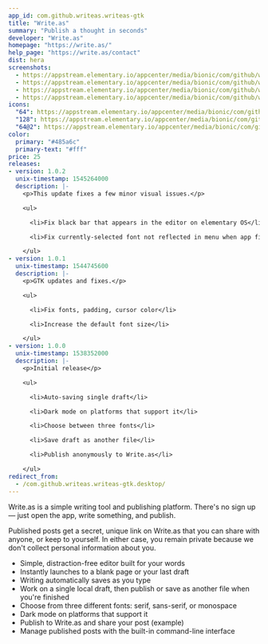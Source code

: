```yaml
---
app_id: com.github.writeas.writeas-gtk
title: "Write.as"
summary: "Publish a thought in seconds"
developer: "Write.as"
homepage: "https://write.as/"
help_page: "https://write.as/contact"
dist: hera
screenshots:
  - https://appstream.elementary.io/appcenter/media/bionic/com/github/writeas.writeas-gtk/CA128BA0E113CBE5D56E36A0C312E96D/screenshots/image-1_orig.png
  - https://appstream.elementary.io/appcenter/media/bionic/com/github/writeas.writeas-gtk/CA128BA0E113CBE5D56E36A0C312E96D/screenshots/image-2_orig.png
  - https://appstream.elementary.io/appcenter/media/bionic/com/github/writeas.writeas-gtk/CA128BA0E113CBE5D56E36A0C312E96D/screenshots/image-3_orig.png
  - https://appstream.elementary.io/appcenter/media/bionic/com/github/writeas.writeas-gtk/CA128BA0E113CBE5D56E36A0C312E96D/screenshots/image-4_orig.png
icons:
  "64": https://appstream.elementary.io/appcenter/media/bionic/com/github/writeas.writeas-gtk/CA128BA0E113CBE5D56E36A0C312E96D/icons/64x64/com.github.writeas.writeas-gtk_com.github.writeas.writeas-gtk.png
  "128": https://appstream.elementary.io/appcenter/media/bionic/com/github/writeas.writeas-gtk/CA128BA0E113CBE5D56E36A0C312E96D/icons/128x128/com.github.writeas.writeas-gtk_com.github.writeas.writeas-gtk.png
  "64@2": https://appstream.elementary.io/appcenter/media/bionic/com/github/writeas.writeas-gtk/CA128BA0E113CBE5D56E36A0C312E96D/icons/64x64@2/com.github.writeas.writeas-gtk_com.github.writeas.writeas-gtk.png
color:
  primary: "#485a6c"
  primary-text: "#fff"
price: 25
releases:
- version: 1.0.2
  unix-timestamp: 1545264000
  description: |-
    <p>This update fixes a few minor visual issues.</p>

    <ul>

      <li>Fix black bar that appears in the editor on elementary OS</li>

      <li>Fix currently-selected font not reflected in menu when app first loads</li>

    </ul>
- version: 1.0.1
  unix-timestamp: 1544745600
  description: |-
    <p>GTK updates and fixes.</p>

    <ul>

      <li>Fix fonts, padding, cursor color</li>

      <li>Increase the default font size</li>

    </ul>
- version: 1.0.0
  unix-timestamp: 1538352000
  description: |-
    <p>Initial release</p>

    <ul>

      <li>Auto-saving single draft</li>

      <li>Dark mode on platforms that support it</li>

      <li>Choose between three fonts</li>

      <li>Save draft as another file</li>

      <li>Publish anonymously to Write.as</li>

    </ul>
redirect_from:
  - /com.github.writeas.writeas-gtk.desktop/
---
```


<p>Write.as is a simple writing tool and publishing platform. There&apos;s no sign up — just open the app, write something, and publish.</p>
<p>Published posts get a secret, unique link on Write.as that you can share with anyone, or keep to yourself. In either case, you remain private because we don&apos;t collect personal information about you.</p>
<ul>
  <li>Simple, distraction-free editor built for your words</li>
  <li>Instantly launches to a blank page or your last draft</li>
  <li>Writing automatically saves as you type</li>
  <li>Work on a single local draft, then publish or save as another file when you&apos;re finished</li>
  <li>Choose from three different fonts: serif, sans-serif, or monospace</li>
  <li>Dark mode on platforms that support it</li>
  <li>Publish to Write.as and share your post (example)</li>
  <li>Manage published posts with the built-in command-line interface</li>
</ul>